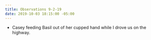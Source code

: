 ```yaml
---
title: Observations 9-2-19
date: 2019-10-03 18:15:00 -05:00
---
```


- Casey feeding Basil out of her cupped hand while I drove us on the highway.
